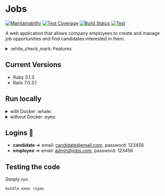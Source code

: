 # Jobs

[![Maintainability](https://api.codeclimate.com/v1/badges/c005119a689e2367251b/maintainability)](https://codeclimate.com/github/leticiaoliveira5/jobs/maintainability)
[![Test Coverage](https://api.codeclimate.com/v1/badges/c005119a689e2367251b/test_coverage)](https://codeclimate.com/github/leticiaoliveira5/jobs/test_coverage)
[![Build Status](https://leticiaoliveira5.semaphoreci.com/badges/jobs/branches/master.svg?style=shields)](https://leticiaoliveira5.semaphoreci.com/projects/jobs)
[![Test](https://github.com/leticiaoliveira5/jobs/actions/workflows/test.yml/badge.svg)](https://github.com/leticiaoliveira5/jobs/actions/workflows/test.yml)

A web application that allows company employees to create and manage job opportunities and find candidates interested in them.

<details>
<summary> :white_check_mark: Features </summary>

-   Employee creates account using corporate email, creating company
-   Employee fills in the company data, if he/she is the first person in the company to join
-   Visitor views registered companies
-   Visitor sees job opportunities
-   Guest creates candidate account to confirm registration
-   Company employee sees incoming applications
-   Visitors, employees and candidates search for job opportunities by name and by company
-   Company employee makes a job offer to a candidate
-   The candidate sees the proposals received
-   The candidate can accept or reject the proposal
-   Employee approves/disapproves candidate application
-   The job opportunity is deactivated when the required number of applicants is approved
-   System sends email when Application Form is accepted
-   Candidate has profile page with their skills, experiences, degrees, links etc.
</details>

## Current Versions

-   Ruby 3.1.3
-   Rails 7.0.3.1

## Run locally

<details>

<summary>with Docker :whale: </summary>

If you have Docker installed, try this:

Clone the repository:

```bash
git clone https://github.com/leticiaoliveira5/jobs.git
```

In the project directory:

```bash
docker-compose build
```

Setup the database:
```bash
docker-compose run --rm web bundle exec rake db:create db:migrate db:seed RAILS_ENV=development
```

And then:

```bash
docker-compose up
```

Now you can access the application at http://localhost:3000/

</details>

<details>

<summary>without Docker :eyes: </summary>

Prerequisites:

-   Ruby 3.1.3
-   Node.js
-   Postgres

Clone the repository:

```bash
git clone https://github.com/leticiaoliveira5/jobs.git
```

In the project folder, install dependencies:

```bash
bundle install
```

Set up and populate the database:

```bash
rake db:setup
```

Start the application:

```bash
rails server
```

Now you can access the application at http://localhost:3000/
</details>

## Logins :key:

-   **candidate** => email: candidate@email.com, password: 123456
-   **employee** => email: admin@jobs.com, password: 123456

## Testing the code

Simply run

```bash
bundle exec rspec
```
